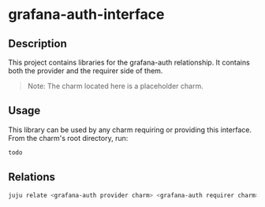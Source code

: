 # grafana-auth-interface

## Description

This project contains libraries for the grafana-auth relationship. It contains both the provider and the requirer side of them.

> Note: The charm located here is a placeholder charm.

## Usage

This library can be used by any charm requiring or providing this interface. From the charm's
root directory, run:

```bash
todo
```

## Relations

```bash
juju relate <grafana-auth provider charm> <grafana-auth requirer charm>
```